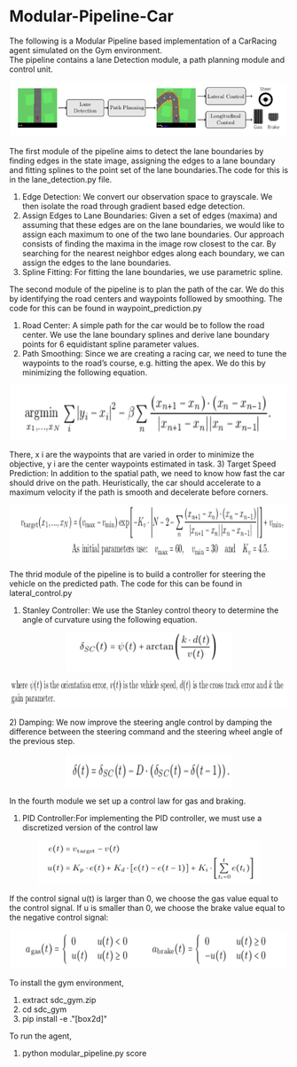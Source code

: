 # Modular-Pipeline-Car
The following is a Modular Pipeline based implementation of a CarRacing agent simulated on the Gym environment. <br>
The pipeline contains a lane Detection module, a path planning module and control unit.<br>

<p align="center">
  <img src="images/Modular_pipe.png" width="500" height="100" title="hover text">
</p>


The first module of the pipeline aims to detect the lane boundaries by finding edges in the state image, assigning the edges to a lane boundary and fitting splines to the point set of the lane boundaries.The code for this is in the lane_detection.py file.<br>

1) Edge Detection: We convert our observation space to grayscale. We then isolate the road through gradient based edge detection.
2) Assign Edges to Lane Boundaries: Given a set of edges (maxima) and assuming that these edges are on the lane boundaries, we would like to assign each maximum to one of the two lane boundaries. Our approach consists of finding the maxima in the image row closest to the car. By searching for the nearest neighbor edges along each boundary, we can assign the edges to the lane boundaries.
3) Spline Fitting: For fitting the lane boundaries, we use parametric spline.


The second module of the pipeline is to plan the path of the car. We do this by identifying the road centers and waypoints folllowed by smoothing. The code for this can be found in waypoint_prediction.py

1) Road Center: A simple path for the car would be to follow the road center. We use the lane boundary splines and derive lane boundary points for 6 equidistant
spline parameter values.
2) Path Smoothing: Since we are creating a racing car, we need to tune the waypoints to the road’s course, e.g. hitting the apex. We do this by minimizing the following equation.

<p align="center">
  <img src="images/smooth.png" width="500" height="100" title="hover text">
</p>
There, x i are the waypoints that are varied in order to minimize the objective, y i are the center
waypoints estimated in task.
3) Target Speed Prediction: In addition to the spatial path, we need to know how fast the car should drive on the path. Heuristically, the car should accelerate to a maximum velocity if the path is smooth and decelerate before corners. 

<p align="center">
  <img src="images/velocity.png" width="700" height="100" title="hover text">
</p>

The thrid module of the pipeline is to build a controller for steering the vehicle on the predicted path. The code for this can be found in lateral_control.py

1) Stanley Controller: We use the Stanley control theory to determine the angle of curvature using the following equation.
<p align="center">
  <img src="images/stanley.png" width="300" height="70" title="hover text">
 </p>
 <p>
  <img src="images/stanley2.png" width="900" height="50" title="hover text">
</p>
2) Damping: We now improve the steering angle control by damping the difference between the steering command and the steering wheel angle of the previous step.
<p align="center">
  <img src="images/damping.png" width="300" height="60" title="hover text">
</p>


In the fourth module we set up a control law for gas and braking.
1) PID Controller:For implementing the PID controller, we must use a discretized version of the control law
<p align="center">
  <img src="images/pid.png" width="400" height="80" title="hover text">
</p>

If the control signal u(t) is larger than 0, we choose the gas value equal to the control signal. If u
is smaller than 0, we choose the brake value equal to the negative control signal:
<p align="center">
  <img src="images/gas.png" width="500" height="70" title="hover text">
</p>



To install the gym environment,<br>
1) extract sdc_gym.zip<br>
2) cd sdc_gym<br>
3) pip install -e ."[box2d]"<br>


To run the agent,<br>
1) python modular_pipeline.py score





